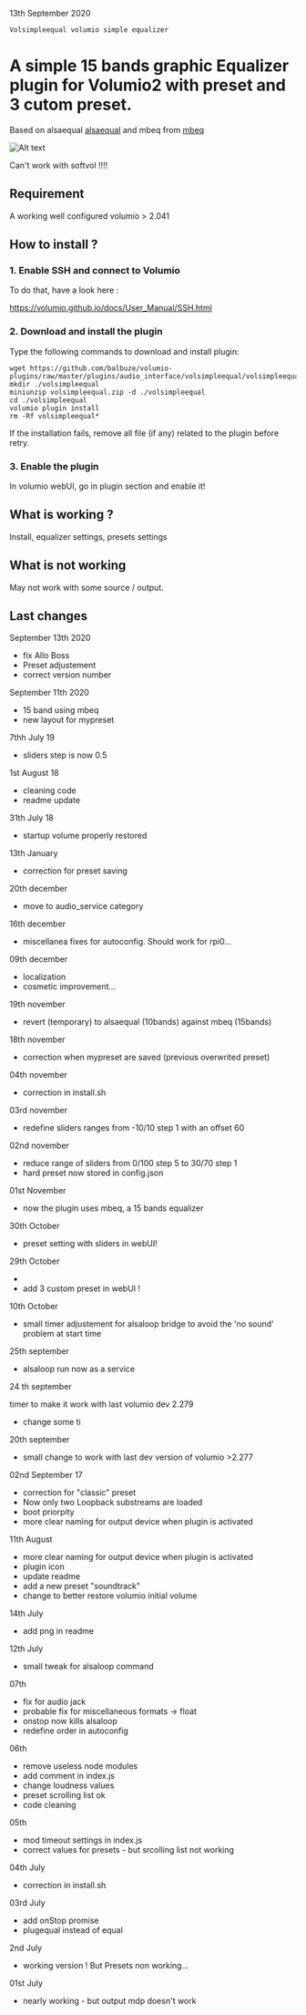 13th September 2020


	Volsimpleequal volumio simple equalizer

# A simple 15 bands graphic Equalizer plugin for Volumio2 with preset and 3 cutom preset.


Based on alsaequal [alsaequal](https://github.com/raedwulf/alsaequal)
and mbeq from [mbeq](https://github.com/swh/ladspa)

![Alt text](volsimpleequal.png?raw=true "Equalizer")


Can't work with softvol !!!!

## Requirement

 A working well configured volumio > 2.041

## How to install ?

### 1. Enable SSH and connect to Volumio

To do that, have a look here :

https://volumio.github.io/docs/User_Manual/SSH.html

### 2. Download and install the plugin

Type the following commands to download and install plugin:

```
wget https://github.com/balbuze/volumio-plugins/raw/master/plugins/audio_interface/volsimpleequal/volsimpleequal.zip
mkdir ./volsimpleequal
miniunzip volsimpleequal.zip -d ./volsimpleequal
cd ./volsimpleequal
volumio plugin install
rm -Rf volsimpleequal*
```
If the installation fails, remove all file (if any) related to the plugin before retry.

### 3. Enable the plugin

In volumio webUI, go in plugin section and enable it!
## What is working ?

 Install, equalizer settings, presets settings

## What is not working

 May not work with some source / output.


## Last changes

September 13th 2020

- fix Allo Boss
- Preset adjustement
- correct version number

September 11th 2020

- 15 band using mbeq
- new layout for mypreset

7thh July 19

- sliders step is now 0.5

1st August 18

- cleaning code
- readme update

31th July 18

- startup volume properly restored

13th January

- correction for preset saving

20th december

- move to audio_service category

16th december
- miscellanea fixes for autoconfig. Should work for rpi0...

09th december

- localization
- cosmetic improvement...

19th november

- revert (temporary) to alsaequal (10bands) against mbeq (15bands)

18th november

- correction when mypreset are saved (previous overwrited preset)

04th november

- correction in install.sh

03rd november

- redefine sliders ranges from -10/10 step 1 with an offset 60

02nd november

- reduce range of sliders from 0/100 step 5 to 30/70 step 1
- hard preset now stored in config.json

01st November

- now the plugin uses mbeq, a 15 bands equalizer

30th October

- preset setting with sliders in webUI!

29th October

-
- add 3 custom preset in webUI !

10th October

- small timer adjustement for alsaloop bridge to avoid the 'no sound' problem at start time

25th september

- alsaloop run now as a service

24 th september

timer to make it work with last volumio dev 2.279

- change some ti

20th september

- small change to work with last dev version of volumio >2.277

02nd September 17

- correction for "classic" preset
- Now only two Loopback substreams are loaded
- boot priorpity
- more clear naming for output device when plugin is activated

11th August

- more clear naming for output device when plugin is activated
- plugin icon
- update readme
- add a new preset "soundtrack"
- change to better restore volumio initial volume

14th July

- add png in readme

12th July
- small tweak for alsaloop command

07th
- fix for audio jack
- probable fix for miscellaneous formats -> float
- onstop now kills alsaloop
- redefine order in autoconfig

06th
- remove useless node modules
- add comment in index.js
- change loudness values
- preset  scrolling list ok
- code cleaning

05th
- mod timeout settings in index.js
- correct values for presets - but srcolling list not working

04th July
- correction in install.sh

03rd July
- add onStop promise
- plugequal instead of equal

2nd July
- working version ! But Presets non working...

01st July
- nearly working - but output mdp doesn't work
